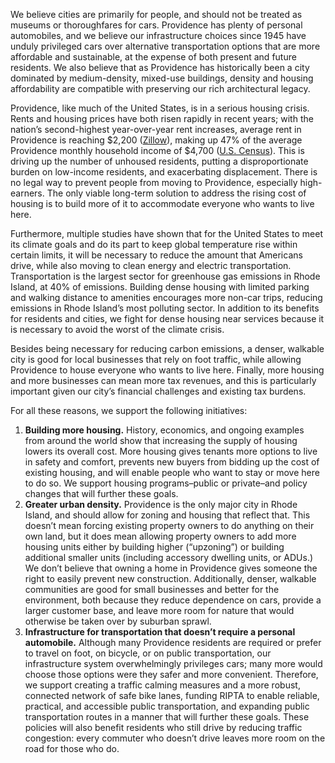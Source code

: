 We believe cities are primarily for people, and should not be treated as museums or thoroughfares for cars. Providence has plenty of personal automobiles, and we believe our infrastructure choices since 1945 have unduly privileged cars over alternative transportation options that are more affordable and sustainable, at the expense of both present and future residents. We also believe that as Providence has historically been a city dominated by medium-density, mixed-use buildings, density and housing affordability are compatible with preserving our rich architectural legacy.

Providence, like much of the United States, is in a serious housing crisis. Rents and housing prices have both risen rapidly in recent years; with the nation’s second-highest year-over-year rent increases, average rent in Providence is reaching $2,200 ([Zillow](https://www.zillow.com/rental-manager/market-trends/providence-ri/)), making up 47% of the average Providence monthly household income of $4,700 ([U.S. Census](https://www.census.gov/quickfacts/providencecityrhodeisland)). This is driving up the number of unhoused residents, putting a disproportionate burden on low-income residents, and exacerbating displacement. There is no legal way to prevent people from moving to Providence, especially high-earners. The only viable long-term solution to address the rising cost of housing is to build more of it to accommodate everyone who wants to live here.

Furthermore, multiple studies have shown that for the United States to meet its climate goals and do its part to keep global temperature rise within certain limits, it will be necessary to reduce the amount that Americans drive, while also moving to clean energy and electric transportation. Transportation is the largest sector for greenhouse gas emissions in Rhode Island, at 40% of emissions. Building dense housing with limited parking and walking distance to amenities encourages more non-car trips, reducing emissions in Rhode Island’s most polluting sector. In addition to its benefits for residents and cities, we fight for dense housing near services because it is necessary to avoid the worst of the climate crisis.

Besides being necessary for reducing carbon emissions, a denser, walkable city is good for local businesses that rely on foot traffic, while allowing Providence to house everyone who wants to live here. Finally, more housing and more businesses can mean more tax revenues, and this is particularly important given our city’s financial challenges and existing tax burdens.

For all these reasons, we support the following initiatives:

1. **Building more housing.** History, economics, and ongoing examples from around the world show that increasing the supply of housing lowers its overall cost. More housing gives tenants more options to live in safety and comfort, prevents new buyers from bidding up the cost of existing housing, and will enable people who want to stay or move here to do so. We support housing programs–public or private–and policy changes that will further these goals.
2. **Greater urban density.** Providence is the only major city in Rhode Island, and should allow for zoning and housing that reflect that. This doesn’t mean forcing existing property owners to do anything on their own land, but it does mean allowing property owners to add more housing units either by building higher (“upzoning”) or building additional smaller units (including accessory dwelling units, or ADUs.) We don’t believe that owning a home in Providence gives someone the right to easily prevent new construction. Additionally, denser, walkable communities are good for small businesses and better for the environment, both because they reduce dependence on cars, provide a larger customer base, and leave more room for nature that would otherwise be taken over by suburban sprawl.
3. **Infrastructure for transportation that doesn’t require a personal automobile.** Although many Providence residents are required or prefer to  travel on foot, on bicycle, or on public transportation, our infrastructure system overwhelmingly privileges cars; many more would choose those options were they safer and more convenient. Therefore, we support creating a traffic calming measures and a more robust, connected network of safe bike lanes, funding RIPTA to enable reliable, practical, and accessible public transportation, and expanding public transportation routes in a manner that will further these goals. These policies will also benefit residents who still drive by reducing traffic congestion: every commuter who doesn’t drive leaves more room on the road for those who do.
